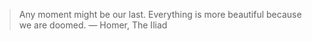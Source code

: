 
> Any moment might be our last. Everything is more beautiful because we are doomed. ― Homer, The Iliad
